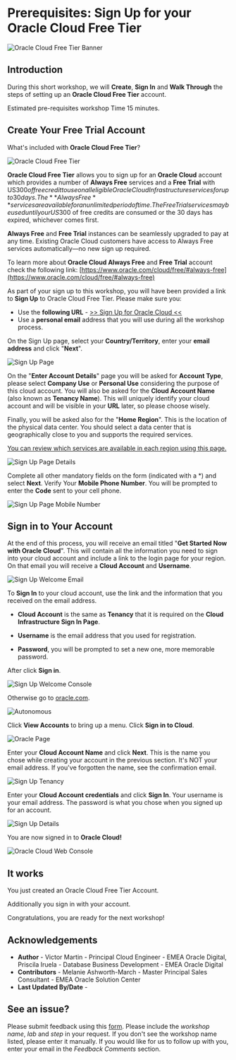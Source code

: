 # Prerequisites: Sign Up for your Oracle Cloud Free Tier

![Oracle Cloud Free Tier Banner](./images/oracle_cloud_free_tier0.png)

## Introduction

During this short workshop, we will **Create**, **Sign In** and **Walk Through** the steps of setting up an **Oracle Cloud Free Tier** account.

Estimated pre-requisites workshop Time 15 minutes.

## Create Your Free Trial Account

What's included with **Oracle Cloud Free Tier**?

![Oracle Cloud Free Tier](./images/oracle_cloud_free_tier.png)

**Oracle Cloud Free Tier** allows you to sign up for an **Oracle Cloud** account which provides a number of **Always Free** services and a **Free Trial** with US$300 of free credit to use on all eligible Oracle Cloud Infrastructure services for up to 30 days. The **Always Free** services are available for an unlimited period of time. The Free Trial services may be used until your US$300 of free credits are consumed or the 30 days has expired, whichever comes first.

**Always Free** and **Free Trial** instances can be seamlessly upgraded to pay at any time. Existing Oracle Cloud customers have access to Always Free services automatically—no new sign up required.

To learn more about **Oracle Cloud Always Free** and **Free Trial** account check the following link:
[https://www.oracle.com/cloud/free/#always-free](https://www.oracle.com/cloud/free/#always-free)

As part of your sign up to this workshop, you will have been provided a link to **Sign Up** to Oracle Cloud Free Tier. Please make sure you:

- Use the **following URL** - [>> Sign Up for Oracle Cloud <<](http://bit.ly/34TzwGf)
- Use a **personal email** address that you will use during all the workshop process.

On the Sign Up page, select your **Country/Territory**, enter your **email address** and click "**Next**".

![Sign Up Page](./images/oracle_cloud_free_tier1.png)

On the "**Enter Account Details**" page you will be asked for **Account Type**, please select **Company Use** or **Personal Use** considering the purpose of this cloud account.
You will also be asked for the **Cloud Account Name** (also known as **Tenancy Name**). This will uniquely identify your cloud account and will be visible in your **URL** later, so please choose wisely.

Finally, you will be asked also for the "**Home Region**". This is the location of the physical data center. You should select a data center that is geographically close to you and supports the required services.

[You can review which services are available in each region using this page.](https://www.oracle.com/uk/cloud/data-regions.html#emea)

![Sign Up Page Details](./images/oracle_cloud_free_tier2.png)

Complete all other mandatory fields on the form (indicated with a *) and select **Next**. Verify Your **Mobile Phone Number**.
You will be prompted to enter the **Code** sent to your cell phone.

![Sign Up Page Mobile Number](./images/oracle_cloud_free_tier3.png)

## Sign in to Your Account

At the end of this process, you will receive an email titled "**Get Started Now with Oracle Cloud**". This will contain all the information you need to sign into your cloud account and include a link to the login page for your region.
On that email you will receive a **Cloud Account** and **Username**.

![Sign Up Welcome Email](./images/oracle_cloud_free_tier4_1.png)

To **Sign In** to your cloud account, use the link and the information that you received on the email address. 

- **Cloud Account** is the same as **Tenancy** 
that it is required on the **Cloud Infrastructure Sign In Page**.

- **Username** is the email address that you used for registration.

- **Password**, you will be prompted to set a new one, more memorable password.

After click **Sign in**.


![Sign Up Welcome Console](./images/oracle_cloud_free_tier4_2.png)


Otherwise go to [oracle.com](http://cloud.oracle.com).

![Autonomous](./images/oracle_cloud_free_tier5.png)

Click **View Accounts** to bring up a menu. Click **Sign in to Cloud**.

![Oracle Page](./images/oracle_cloud_free_tier6.png)

Enter your **Cloud Account Name** and click **Next**. This is the name you chose while creating your account in the previous section. It's NOT your email address. If you've forgotten the name, see the confirmation email.

![Sign Up Tenancy](./images/oracle_cloud_free_tier7.png)

Enter your **Cloud Account credentials** and click **Sign In**. Your username is your email address. The password is what you chose when you signed up for an account.

![Sign Up Details](./images/oracle_cloud_free_tier8.png)

You are now signed in to **Oracle Cloud!**

![Oracle Cloud Web Console](./images/webconsole.png)

## It works

You just created an Oracle Cloud Free Tier Account.

Additionally you sign in with your account.

Congratulations, you are ready for the next workshop!

## **Acknowledgements**

- **Author** - Victor Martin - Principal Cloud Engineer - EMEA Oracle Digital, Priscila Iruela - Database Business Development - EMEA Oracle Digital
- **Contributors** - Melanie Ashworth-March - Master Principal Sales Consultant - EMEA Oracle Solution Center
- **Last Updated By/Date** - 

## See an issue?
Please submit feedback using this [form](https://apexapps.oracle.com/pls/apex/f?p=133:1:::::P1_FEEDBACK:1). Please include the *workshop name*, *lab* and *step* in your request.  If you don't see the workshop name listed, please enter it manually. If you would like for us to follow up with you, enter your email in the *Feedback Comments* section.